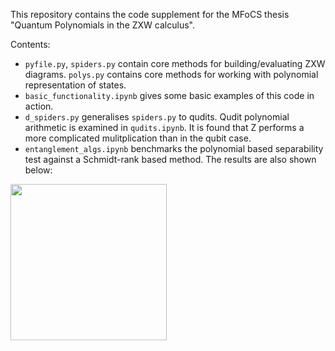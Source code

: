 

This repository contains the code supplement for the MFoCS thesis "Quantum Polynomials in the ZXW calculus". 

Contents:
- `pyfile.py`, `spiders.py` contain core methods for building/evaluating ZXW diagrams. `polys.py` contains core methods for working with polynomial representation of states.
- `basic_functionality.ipynb` gives some basic examples of this code in action.
- `d_spiders.py` generalises `spiders.py` to qudits. Qudit polynomial arithmetic is examined in `qudits.ipynb`. It is found that Z performs a more complicated mulitplication than in the qubit case.
- `entanglement_algs.ipynb` benchmarks the polynomial based separability test against a Schmidt-rank based method. The results are also shown below:

<img src="https://github.com/edwinagnew/thesis_files/assets/42814611/4a6e56a1-1694-4895-84a2-8199cd69f231" width="250">
